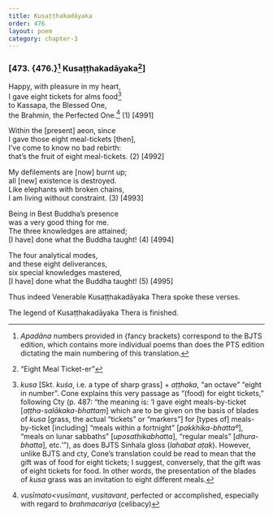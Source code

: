 ```yaml
---
title: Kusaṭṭhakadāyaka
order: 476
layout: poem
category: chapter-3
---
```


### \[473. {476.}[^1] Kusaṭṭhakadāyaka[^2]\]

Happy, with pleasure in my heart,  
I gave eight tickets for alms food[^3]  
to Kassapa, the Blessed One,  
the Brahmin, the Perfected One.[^4] (1) \[4991\]

Within the \[present\] aeon, since  
I gave those eight meal-tickets \[then\],  
I’ve come to know no bad rebirth:  
that’s the fruit of eight meal-tickets. (2) \[4992\]

My defilements are \[now\] burnt up;  
all \[new\] existence is destroyed.  
Like elephants with broken chains,  
I am living without constraint. (3) \[4993\]

Being in Best Buddha’s presence  
was a very good thing for me.  
The three knowledges are attained;  
\[I have\] done what the Buddha taught! (4) \[4994\]

The four analytical modes,  
and these eight deliverances,  
six special knowledges mastered,  
\[I have\] done what the Buddha taught! (5) \[4995\]

Thus indeed Venerable Kusaṭṭhakadāyaka Thera spoke these verses.

The legend of Kusaṭṭhakadāyaka Thera is finished.

[^1]: *Apadāna* numbers provided in {fancy brackets} correspond to the BJTS edition, which contains more individual poems than does the PTS edition dictating the main numbering of this translation.

[^2]: “Eight Meal Ticket-er”

[^3]: *kusa* \[Skt. *kuśa*, i.e. a type of sharp grass\] + *aṭṭhaka*, “an octave” “eight in number”. Cone explains this very passage as “(food) for eight tickets,” following Cty (p. 487: “the meaning is: ‘I gave eight meals-by-ticket \[*aṭṭha-salākaka-bhattaṃ*\] which are to be given on the basis of blades of *kusa* \[grass, the actual “tickets” or “markers”\] for \[types of\] meals-by-ticket \[including\] “meals within a fortnight” \[*pakkhika-bhattaº*\], “meals on lunar sabbaths” \[*uposathikabhatta*\], “regular meals” \[*dhura-bhatta*\], etc.’”), as does BJTS Sinhala gloss (*lahabat aṭak*). However, unlike BJTS and cty, Cone’s translation could be read to mean that the gift was of food for eight tickets; I suggest, conversely, that the gift was of eight tickets for food. In other words, the presentation of the blades of *kusa* grass was an invitation to eight different meals.

[^4]: *vusīmato&lt;vusīmant*, *vusitavant*, perfected or accomplished, especially with regard to *brahmacariya* (celibacy)
